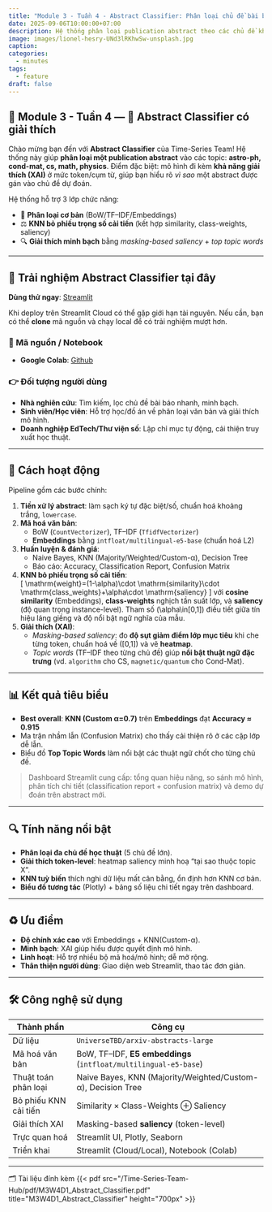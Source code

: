 ```yaml
---
title: "Module 3 - Tuần 4 - Abstract Classifier: Phân loại chủ đề bài báo khoa học có giải thích"
date: 2025-09-06T10:00:00+07:00
description: Hệ thống phân loại publication abstract theo các chủ đề khoa học (astro-ph, cond-mat, cs, math, physics) với giải thích token-level, KNN bỏ phiếu trọng số cải tiến, và dashboard Streamlit trực quan.
image: images/lionel-hesry-UNd3lRKhwSw-unsplash.jpg
caption:
categories:
  - minutes
tags:
  - feature
draft: false
---
```


## 🧠 Module 3 - Tuần 4 — 🔎 Abstract Classifier có giải thích

Chào mừng bạn đến với **Abstract Classifier** của Time-Series Team! Hệ thống này giúp **phân loại một publication abstract** vào các topic: **astro-ph, cond-mat, cs, math, physics**. Điểm đặc biệt: mô hình đi kèm **khả năng giải thích (XAI)** ở mức token/cụm từ, giúp bạn hiểu rõ *vì sao* một abstract được gán vào chủ đề dự đoán.

Hệ thống hỗ trợ 3 lớp chức năng:

- 🎯 **Phân loại cơ bản** (BoW/TF–IDF/Embeddings)
- ⚖️ **KNN bỏ phiếu trọng số cải tiến** (kết hợp similarity, class-weights, saliency)
- 🔍 **Giải thích minh bạch** bằng *masking-based saliency* + *top topic words*

---

## 🧪 Trải nghiệm Abstract Classifier tại đây
**Dùng thử ngay**: [Streamlit](https://github.com/Jennifer1907/Time-Series-Team-Hub/tree/main/assets/feature_abstractclassification)

Khi deploy trên Streamlit Cloud có thể gặp giới hạn tài nguyên. Nếu cần, bạn có thể **clone** mã nguồn và chạy local để có trải nghiệm mượt hơn.

### 🧪 Mã nguồn / Notebook
- **Google Colab**: [Github](https://colab.research.google.com/drive/1DcRqqwslura2EcHfzGR9yOt8BkRyXQnW?usp=sharing)

### 👉 Đối tượng người dùng
- **Nhà nghiên cứu**: Tìm kiếm, lọc chủ đề bài báo nhanh, minh bạch.
- **Sinh viên/Học viên**: Hỗ trợ học/đồ án về phân loại văn bản và giải thích mô hình.
- **Doanh nghiệp EdTech/Thư viện số**: Lập chỉ mục tự động, cải thiện truy xuất học thuật.

---

## 🧬 Cách hoạt động

Pipeline gồm các bước chính:

1. **Tiền xử lý abstract**: làm sạch ký tự đặc biệt/số, chuẩn hoá khoảng trắng, `lowercase`.
2. **Mã hoá văn bản**:  
   - BoW (`CountVectorizer`), TF–IDF (`TfidfVectorizer`)  
   - **Embeddings** bằng `intfloat/multilingual-e5-base` (chuẩn hoá L2)
3. **Huấn luyện & đánh giá**:  
   - Naive Bayes, KNN (Majority/Weighted/Custom-α), Decision Tree  
   - Báo cáo: Accuracy, Classification Report, Confusion Matrix
4. **KNN bỏ phiếu trọng số cải tiến**:  
   \[
   \mathrm{weight}=(1-\alpha)\cdot \mathrm{similarity}\cdot \mathrm{class\_weights}+\alpha\cdot \mathrm{saliency}
   \]
   với **cosine similarity** (Embeddings), **class-weights** nghịch tần suất lớp, và **saliency** (độ quan trọng instance-level). Tham số \(\alpha\in[0,1]\) điều tiết giữa tín hiệu láng giềng và độ nổi bật ngữ nghĩa của mẫu.
5. **Giải thích (XAI)**:  
   - *Masking-based saliency*: đo **độ sụt giảm điểm lớp mục tiêu** khi che từng token, chuẩn hoá về \([0,1]\) và vẽ **heatmap**.  
   - *Topic words* (TF–IDF theo từng chủ đề) giúp **nổi bật thuật ngữ đặc trưng** (vd. `algorithm` cho CS, `magnetic/quantum` cho Cond-Mat).

---

## 📊 Kết quả tiêu biểu

- **Best overall**: **KNN (Custom α=0.7)** trên **Embeddings** đạt **Accuracy ≈ 0.915**  
- Ma trận nhầm lẫn (Confusion Matrix) cho thấy cải thiện rõ ở các cặp lớp dễ lẫn.  
- Biểu đồ **Top Topic Words** làm nổi bật các thuật ngữ chốt cho từng chủ đề.

> Dashboard Streamlit cung cấp: tổng quan hiệu năng, so sánh mô hình, phân tích chi tiết (classification report + confusion matrix) và demo dự đoán trên abstract mới.

---

## 🔍 Tính năng nổi bật

- **Phân loại đa chủ đề học thuật** (5 chủ đề lớn).
- **Giải thích token-level**: heatmap saliency minh hoạ “tại sao thuộc topic X”.
- **KNN tuỳ biến** thích nghi dữ liệu mất cân bằng, ổn định hơn KNN cơ bản.
- **Biểu đồ tương tác** (Plotly) + bảng số liệu chi tiết ngay trên dashboard.

---

## ♻️ Ưu điểm

- **Độ chính xác cao** với Embeddings + KNN(Custom-α).  
- **Minh bạch**: XAI giúp hiểu được quyết định mô hình.  
- **Linh hoạt**: Hỗ trợ nhiều bộ mã hoá/mô hình; dễ mở rộng.  
- **Thân thiện người dùng**: Giao diện web Streamlit, thao tác đơn giản.

---

## 🛠️ Công nghệ sử dụng

| **Thành phần**            | **Công cụ**                                                                 |
|---------------------------|------------------------------------------------------------------------------|
| Dữ liệu                   | `UniverseTBD/arxiv-abstracts-large`                                          |
| Mã hoá văn bản            | BoW, TF–IDF, **E5 embeddings** (`intfloat/multilingual-e5-base`)             |
| Thuật toán phân loại      | Naive Bayes, KNN (Majority/Weighted/Custom-α), Decision Tree                 |
| Bỏ phiếu KNN cải tiến     | Similarity × Class-Weights ⊕ Saliency                                        |
| Giải thích XAI            | Masking-based **saliency** (token-level)                                     |
| Trực quan hoá             | Streamlit UI, Plotly, Seaborn                                                |
| Triển khai                | Streamlit (Cloud/Local), Notebook (Colab)                                    |

---

🗂️ Tài liệu đính kèm
{{< pdf src="/Time-Series-Team-Hub/pdf/M3W4D1_Abstract_Classifier.pdf" title="M3W4D1_Abstract_Classifier" height="700px" >}}